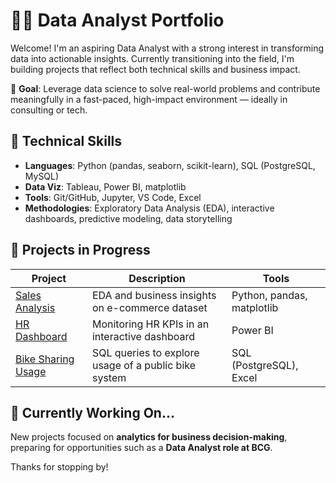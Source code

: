 # 👩‍💻 Data Analyst Portfolio

Welcome! I'm an aspiring Data Analyst with a strong interest in transforming data into actionable insights. Currently transitioning into the field, I'm building projects that reflect both technical skills and business impact.

🎯 **Goal**: Leverage data science to solve real-world problems and contribute meaningfully in a fast-paced, high-impact environment — ideally in consulting or tech.

## 🧰 Technical Skills

- **Languages**: Python (pandas, seaborn, scikit-learn), SQL (PostgreSQL, MySQL)
- **Data Viz**: Tableau, Power BI, matplotlib
- **Tools**: Git/GitHub, Jupyter, VS Code, Excel
- **Methodologies**: Exploratory Data Analysis (EDA), interactive dashboards, predictive modeling, data storytelling

## 📁 Projects in Progress

| Project | Description | Tools |
|--------|-------------|--------|
| [Sales Analysis](#) | EDA and business insights on e-commerce dataset | Python, pandas, matplotlib |
| [HR Dashboard](#) | Monitoring HR KPIs in an interactive dashboard | Power BI |
| [Bike Sharing Usage](#) | SQL queries to explore usage of a public bike system | SQL (PostgreSQL), Excel |

## 🚀 Currently Working On...
New projects focused on **analytics for business decision-making**, preparing for opportunities such as a **Data Analyst role at BCG**.

Thanks for stopping by!
